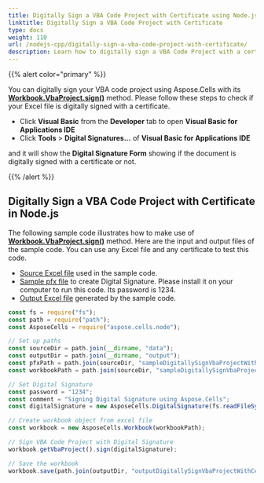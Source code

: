 ```yaml
---
title: Digitally Sign a VBA Code Project with Certificate using Node.js via C++
linktitle: Digitally Sign a VBA Code Project with Certificate
type: docs
weight: 110
url: /nodejs-cpp/digitally-sign-a-vba-code-project-with-certificate/
description: Learn how to digitally sign a VBA Code Project with a certificate using Aspose.Cells for Node.js via C++.
---
```


{{% alert color="primary" %}}

You can digitally sign your VBA code project using Aspose.Cells with its [**Workbook.VbaProject.sign()**](https://reference.aspose.com/cells/nodejs-cpp/vbaproject/#sign-string-void-) method. Please follow these steps to check if your Excel file is digitally signed with a certificate.

- Click **Visual Basic** from the **Developer** tab to open **Visual Basic for Applications IDE**
- Click **Tools** > **Digital Signatures...** of **Visual Basic for Applications IDE**

and it will show the **Digital Signature Form** showing if the document is digitally signed with a certificate or not.

{{% /alert %}} 

## **Digitally Sign a VBA Code Project with Certificate in Node.js**

The following sample code illustrates how to make use of [**Workbook.VbaProject.sign()**](https://reference.aspose.com/cells/nodejs-cpp/vbaproject/#sign-string-void-) method. Here are the input and output files of the sample code. You can use any Excel file and any certificate to test this code.

- [Source Excel file](5115028.xlsm) used in the sample code.
- [Sample pfx file](5115039.pfx) to create Digital Signature. Please install it on your computer to run this code. Its password is 1234.
- [Output Excel file](5115029.xlsm) generated by the sample code.

```javascript
const fs = require("fs");
const path = require("path");
const AsposeCells = require("aspose.cells.node");

// Set up paths
const sourceDir = path.join(__dirname, "data");
const outputDir = path.join(__dirname, "output");
const pfxPath = path.join(sourceDir, "sampleDigitallySignVbaProjectWithCertificate.pfx");
const workbookPath = path.join(sourceDir, "sampleDigitallySignVbaProjectWithCertificate.xlsm");

// Set Digital Signature
const password = "1234";
const comment = "Signing Digital Signature using Aspose.Cells";
const digitalSignature = new AsposeCells.DigitalSignature(fs.readFileSync(pfxPath), password, comment, new Date());

// Create workbook object from excel file
const workbook = new AsposeCells.Workbook(workbookPath);

// Sign VBA Code Project with Digital Signature
workbook.getVbaProject().sign(digitalSignature);

// Save the workbook
workbook.save(path.join(outputDir, "outputDigitallySignVbaProjectWithCertificate.xlsm"));
```
